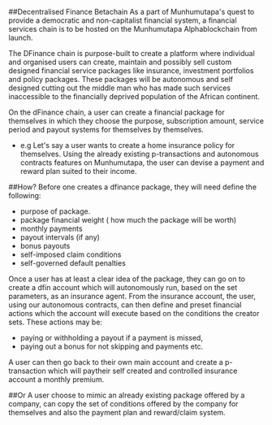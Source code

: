 ##Decentralised Finance Betachain
As a part of Munhumutapa's quest to provide a democratic and non-capitalist financial system, a financial services chain is to be hosted on the Munhumutapa Alphablockchain from launch. 

The DFinance chain is purpose-built to create a platform where individual and organised users can create, maintain and possibly sell custom designed financial service packages like insurance, investment portfolios and policy packages. These packages will be autonomous and self designed cutting out the middle man who has made such services inaccessible to the financially deprived population of the African continent.

On the dFinance chain, a user can create a financial package for themselves in which they choose the purpose, subscription amount, service period and payout systems for themselves by themselves. 

- e.g  Let's say a user wants to create a home insurance policy for themselves. Using the already existing p-transactions and autonomous contracts features on Munhumutapa, the user can devise a payment and reward plan suited to their income. 

##How?
Before one creates a dfinance package, they will need define the following:

- purpose of package.
- package financial weight ( how much the package will be worth)
- monthly payments 
- payout intervals (if any)
- bonus payouts
- self-imposed claim conditions 
- self-governed default penalties

Once a user has at least a clear idea of the package, they can go on to create a dfin account which will autonomously run, based on the set parameters, as an insurance agent. 
From the insurance account, the user, using our autonomous contracts, can then define and preset financial actions which the account will execute based on the conditions the creator sets. These actions may be:

- paying or withholding a payout if a payment is missed,
- paying out a bonus for not skipping and payments etc.

A user can then go back to their own main account and create a p-transaction which will paytheir self created and controlled insurance account a monthly premium. 

##Or
A user choose to mimic an already existing package offered by a company, can copy the set of conditions offered by the company for themselves and also the payment plan and reward/claim system. 